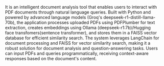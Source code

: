 It is an intelligent document analysis tool that enables users to interact with PDF documents through natural language queries. Built with Python and powered by advanced language models (Groq's deepseek-r1-distill-llama-70b), the application processes uploaded PDFs using PDFPlumber for text extraction, creates embeddings using Ollama (deepseek-r1:7b)/Hugging face transfomers(sentence transformer), and stores them in a FAISS vector database for efficient similarity search. The system leverages LangChain for document processing and FAISS for vector similarity search, making it a robust solution for document analysis and question-answering tasks. Users can input PDFs and queries programmatically, receiving context-aware responses based on the document's content.
